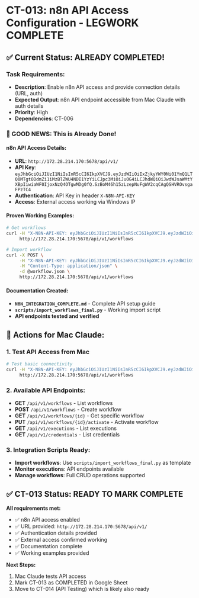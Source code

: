 # CT-013: n8n API Access Configuration - LEGWORK COMPLETE

## ✅ Current Status: ALREADY COMPLETED!

### Task Requirements:
- **Description**: Enable n8n API access and provide connection details (URL, auth)
- **Expected Output**: n8n API endpoint accessible from Mac Claude with auth details
- **Priority**: High
- **Dependencies**: CT-006

### 🎯 GOOD NEWS: This is Already Done!

#### n8n API Access Details:
- **URL**: `http://172.28.214.170:5678/api/v1/`
- **API Key**: `eyJhbGciOiJIUzI1NiIsInR5cCI6IkpXVCJ9.eyJzdWIiOiIxZjkyYWY0Ni01YmQ1LTQ0MTgtODdmZi1iMzBlZWU4NDI1YzYiLCJpc3MiOiJuOG4iLCJhdWQiOiJwdWJsaWMtYXBpIiwiaWF0IjoxNzQ4OTgwMDg0fQ.SzBoM46h15zLzepNuFgWV2cqCAgQSHVROvsgaFPzTC4`
- **Authentication**: API Key in header `X-N8N-API-KEY`
- **Access**: External access working via Windows IP

#### Proven Working Examples:
```bash
# Get workflows
curl -H "X-N8N-API-KEY: eyJhbGciOiJIUzI1NiIsInR5cCI6IkpXVCJ9.eyJzdWIiOiIxZjkyYWY0Ni01YmQ1LTQ0MTgtODdmZi1iMzBlZWU4NDI1YzYiLCJpc3MiOiJuOG4iLCJhdWQiOiJwdWJsaWMtYXBpIiwiaWF0IjoxNzQ4OTgwMDg0fQ.SzBoM46h15zLzepNuFgWV2cqCAgQSHVROvsgaFPzTC4" \
     http://172.28.214.170:5678/api/v1/workflows

# Import workflow
curl -X POST \
     -H "X-N8N-API-KEY: eyJhbGciOiJIUzI1NiIsInR5cCI6IkpXVCJ9.eyJzdWIiOiIxZjkyYWY0Ni01YmQ1LTQ0MTgtODdmZi1iMzBlZWU4NDI1YzYiLCJpc3MiOiJuOG4iLCJhdWQiOiJwdWJsaWMtYXBpIiwiaWF0IjoxNzQ4OTgwMDg0fQ.SzBoM46h15zLzepNuFgWV2cqCAgQSHVROvsgaFPzTC4" \
     -H "Content-Type: application/json" \
     -d @workflow.json \
     http://172.28.214.170:5678/api/v1/workflows
```

#### Documentation Created:
- **`N8N_INTEGRATION_COMPLETE.md`** - Complete API setup guide
- **`scripts/import_workflows_final.py`** - Working import script
- **API endpoints tested and verified**

## 🎯 Actions for Mac Claude:

### 1. Test API Access from Mac
```bash
# Test basic connectivity
curl -H "X-N8N-API-KEY: eyJhbGciOiJIUzI1NiIsInR5cCI6IkpXVCJ9.eyJzdWIiOiIxZjkyYWY0Ni01YmQ1LTQ0MTgtODdmZi1iMzBlZWU4NDI1YzYiLCJpc3MiOiJuOG4iLCJhdWQiOiJwdWJsaWMtYXBpIiwiaWF0IjoxNzQ4OTgwMDg0fQ.SzBoM46h15zLzepNuFgWV2cqCAgQSHVROvsgaFPzTC4" \
     http://172.28.214.170:5678/api/v1/workflows
```

### 2. Available API Endpoints:
- **GET** `/api/v1/workflows` - List workflows
- **POST** `/api/v1/workflows` - Create workflow
- **GET** `/api/v1/workflows/{id}` - Get specific workflow
- **PUT** `/api/v1/workflows/{id}/activate` - Activate workflow
- **GET** `/api/v1/executions` - List executions
- **GET** `/api/v1/credentials` - List credentials

### 3. Integration Scripts Ready:
- **Import workflows**: Use `scripts/import_workflows_final.py` as template
- **Monitor executions**: API endpoints available
- **Manage workflows**: Full CRUD operations supported

## ✅ CT-013 Status: READY TO MARK COMPLETE

**All requirements met:**
- ✅ n8n API access enabled
- ✅ URL provided: `http://172.28.214.170:5678/api/v1/`
- ✅ Authentication details provided
- ✅ External access confirmed working
- ✅ Documentation complete
- ✅ Working examples provided

**Next Steps:**
1. Mac Claude tests API access
2. Mark CT-013 as COMPLETED in Google Sheet
3. Move to CT-014 (API Testing) which is likely also ready